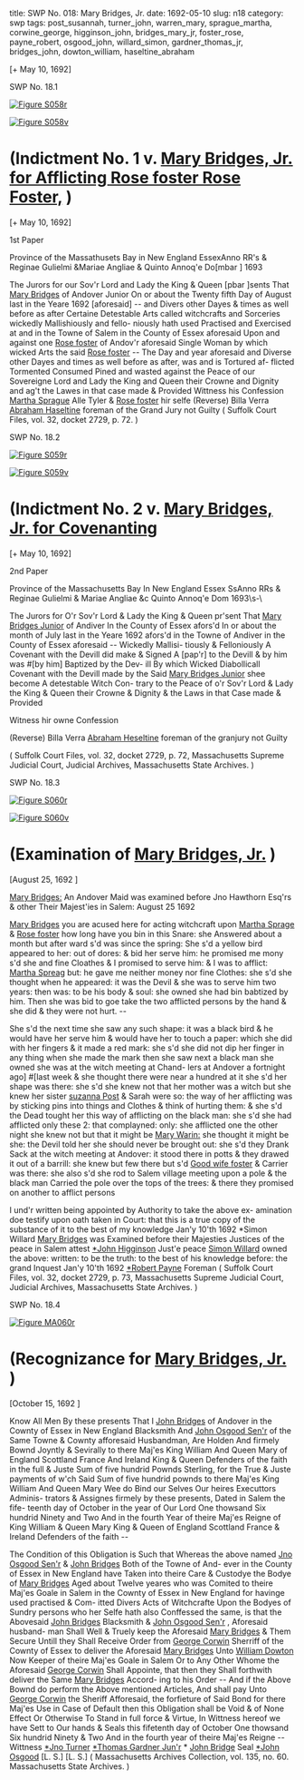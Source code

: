 title: SWP No. 018: Mary Bridges, Jr.
date: 1692-05-10
slug: n18
category: swp
tags: post_susannah, turner_john, warren_mary, sprague_martha, corwine_george, higginson_john, bridges_mary_jr, foster_rose, payne_robert, osgood_john, willard_simon, gardner_thomas_jr, bridges_john, dowton_william, haseltine_abraham




[+ May 10, 1692]

<div markdown class="doc" id="n18.1">

<div class="doc_id">SWP No. 18.1</div>


<span markdown class="figure">[![Figure S058r](archives/Suffolk/small/S058A.jpg)](archives/Suffolk/large/S058A.jpg)</span>

<span markdown class="figure">[![Figure S058v](archives/Suffolk/small/S058B.jpg)](archives/Suffolk/large/S058B.jpg)</span>

# (Indictment No. 1 v. [Mary Bridges, Jr. for Afflicting Rose foster Rose Foster,](/tag/bridges_mary_jr.html) )

[+ May 10, 1692]

1st Paper 

Province of the Massathusets  Bay in New England EssexAnno RR's & Reginae Gulielmi &Mariae Angliae & Quinto Annoq'e  Do[mbar ] 1693

The Jurors for our Sov'r Lord and Lady the King & Queen  [pbar ]sents That [Mary Bridges](/tag/bridges_mary_jr.html) of Andover Junior On or about the Twenty fifth Day of August last in the Yeare 1692 [aforesaid] -- and Divers  other Dayes & times as well before as after Certaine Detestable Arts  called witchcrafts and Sorceries wickedly Mallishiously and fello-  niously hath used Practised and Exercised at and in the Towne of  Salem in the County of Essex aforesaid Upon and against one [Rose foster](/tag/foster_rose.html) of Andov'r aforesaid Single Woman by which wicked Arts the  said [Rose foster](/tag/foster_rose.html) -- The Day and year aforesaid and Diverse other  Dayes and times as well before as after, was and is Tortured af-  flicted Tormented Consumed Pined and wasted against the Peace of  our Sovereigne Lord and Lady the King and Queen their Crowne  and Dignity and ag't the Lawes in that case made & Provided
Wittness his Confession   [Martha Sprague](/tag/sprague_martha.html) Alle Tyler  & [Rose foster](/tag/foster_rose.html) hir selfe (Reverse)  Billa Verra  [Abraham Haseltine](/tag/haseltine_abraham.html)  foreman of the  Grand Jury  not Guilty ( Suffolk Court Files, vol. 32, docket 2729, p. 72. )

</div>



<div markdown class="doc" id="n18.2">

<div class="doc_id">SWP No. 18.2</div>


<span markdown class="figure">[![Figure S059r](archives/Suffolk/small/S059A.jpg)](archives/Suffolk/large/S059A.jpg)</span>

<span markdown class="figure">[![Figure S059v](archives/Suffolk/small/S059B.jpg)](archives/Suffolk/large/S059B.jpg)</span>

# (Indictment No. 2 v. [Mary Bridges, Jr. for Covenanting](/tag/bridges_mary_jr.html)

[+ May 10, 1692]

2nd Paper 

Province of the Massachusetts  Bay In New England Essex SsAnno RRs & Reginae Gulielmi & Mariae Angliae &c Quinto Annoq'e  Dom 1693\s-\

The Jurors for O'r Sov'r Lord & Lady the King & Queen pr'sent That  [Mary Bridges Junior](/tag/bridges_mary_jr.html) of Andiver In the County of Essex afors'd In or  about the month of July last in the Yeare 1692 afors'd in the Towne  of Andiver in the County of Essex aforesaid -- Wickedly Mallisi-  tiously & Felloniously A Covenant with the Devill did make & Signed  A [pap'r] to the Devill & by him was #[by him] Baptized by the Dev-  ill By which Wicked Diabollicall Covenant with the Devill made by  the Said [Mary Bridges Junior](/tag/bridges_mary_jr.html) shee become A detestable Witch Con-  trary to the Peace of o'r Sov'r Lord & Lady the King & Queen their  Crowne & Dignity & the Laws in that Case made & Provided

Witness hir owne  Confession

(Reverse)  Billa Verra  [Abraham Heseltine](/tag/haseltine_abraham.html)  foreman of the  granjury  not Guilty

( Suffolk Court Files, vol. 32, docket 2729, p. 72, Massachusetts Supreme Judicial Court, Judicial Archives, Massachusetts State Archives. )


</div>



<div markdown class="doc" id="n18.3">

<div class="doc_id">SWP No. 18.3</div>


<span markdown class="figure">[![Figure S060r](archives/Suffolk/small/S060A.jpg)](archives/Suffolk/large/S060A.jpg)</span>

<span markdown class="figure">[![Figure S060v](archives/Suffolk/small/S060B.jpg)](archives/Suffolk/large/S060B.jpg)</span>

# (Examination of [Mary Bridges, Jr.](/tag/bridges_mary_jr.html) )

[August 25, 1692 ]

[Mary Bridges:](/tag/bridges_mary_jr.html) An Andover Maid was examined before Jno Hawthorn  Esq'rs & other Their Majest'ies in Salem: August 25 1692 

[Mary Bridges](/tag/bridges_mary_jr.html) you are acused here for acting witchcraft upon [Martha Sprage](/tag/sprague_martha.html) & [Rose foster](/tag/foster_rose.html) how long have you bin in this Snare: she  Answered about a month but after ward s'd was since the spring: She   s'd a yellow bird appeared to her: out of dores: & bid her serve him:  he promised me mony s'd she and fine Cloathes & I promised to  serve him: & I was to afflict: [Martha Spreag](/tag/sprague_martha.html) but: he gave me neither  money nor fine Clothes: she s'd she thought when he appeared: it  was the Devil & she was to serve him two years: then was: to be his  body & soul: she owned she had bin babtized by him. Then she was  bid to goe take the two afflicted persons by the hand & she did  & they were not hurt. --

She s'd the next time she saw any such shape: it was a black bird  & he would have her serve him & would have her to touch a paper:  which she did with her fingers & it made a red mark: she s'd she did  not dip her finger in any thing when she made the mark then she saw  next a black man she owned she was at the witch meeting at Chand-  lers at Andover a fortnight ago] #[last week & she thought there were near a hundred at  it she s'd her shape was there: she s'd she knew not that her mother  was a witch but she knew her sister [suzanna Post](/tag/post_susannah.html) & Sarah were so:  the way of her afflicting was by sticking pins into things and Clothes  & think of hurting them: & she s'd the Dead tought her this way of  afflicting on the black man: she s'd she had afflicted only these 2:  that complayned: only: she afflicted one the other night she knew  not but that it might be [Mary Warin:](/tag/warren_mary.html) she thought it might be she:  the Devil told her she should never be brought out: she s'd they  Drank Sack at the witch meeting at Andover: it stood there in potts  & they drawed it out of a barrill: she knew but few there but s'd  [Good wife foster](/tag/foster_rose.html) & Carrier was there: she also s'd she rod to Salem  village meeting upon a pole & the black man Carried the pole over  the tops of the trees: & there they promised on another to afflict  persons

I und'r written being appointed by Authority to take the above ex-  amination doe testify upon oath taken in Court: that this is a true  copy of the substance of it to the best of my knowledge Jan'y 10'th  1692
*Simon Willard  [Mary Bridges](/tag/bridges_mary_jr.html) was Examined before their Majesties Justices of the  peace in Salem attest [*John Higginson](/tag/higginson_john.html) Just'e peace  [Simon Willard](/tag/willard_simon.html) owned the above: written: to be the truth: to the best  of his knowledge before: the grand Inquest Jan'y 10'th 1692 [*Robert Payne](/tag/payne_robert.html)  Foreman ( Suffolk Court Files, vol. 32, docket 2729, p. 73, Massachusetts Supreme Judicial Court, Judicial Archives, Massachusetts State Archives. )

</div>



<div markdown class="doc" id="n18.4">

<div class="doc_id">SWP No. 18.4</div>


<span markdown class="figure">[![Figure MA060r](archives/MA135/small/MA060r.jpg)](archives/MA135/large/MA060r.jpg)</span>

# (Recognizance for [Mary Bridges, Jr.](/tag/bridges_mary_jr.html) )

[October 15, 1692 ]

Know All Men By these presents That I [John Bridges](/tag/bridges_john.html) of Andover in  the Cownty of Essex in New England Blacksmith And [John Osgood Sen'r](/tag/osgood_john.html) of the Same Towne & Cownty afforesaid Husbandman, Are  Holden And firmely Bownd Joyntly & Sevirally to there Maj'es King  William And Queen Mary of England Scottland France And Ireland  King & Queen Defenders of the faith in the full & Juste Sum of five  hundrid Pownds Sterling, for the True & Juste payments of w'ch  Said Sum of five hundrid pownds to there Maj'es King William And  Queen Mary Wee do Bind our Selves Our heires Executtors Adminis-  trators & Assignes firmely by these presents, Dated in Salem the fife-  teenth day of October in the year of Our Lord One thowsand Six  hundrid Ninety and Two And in the fourth Year of theire Maj'es  Reigne of King William & Queen Mary King & Queen of England  Scottland France & Ireland Defenders of the faith --

The Condition of this Obligation is Such that Whereas the above  named [Jno Osgood Sen'r](/tag/osgood_john.html) & [John Bridges](/tag/bridges_john.html) Both of the Towne of And-  ever in the County of Essex in New England have Taken into theire  Care & Custodye the Bodye of [Mary Bridges](/tag/bridges_mary_jr.html) Aged about Twelve  yeares who was Comited to theire Maj'es Goale in Salem in the  Cownty of Essex in New England for havinge used practised & Com-  itted Divers Acts of Witchcrafte Upon the Bodyes of Sundry persons  who her Selfe hath also Conffessed the same, is that the Abovesaid  [John Bridges](/tag/bridges_john.html) Blacksmith & [John Osgood Sen'r](/tag/osgood_john.html) , Aforesaid husband-  man Shall Well & Truely keep the Aforesaid [Mary Bridges](/tag/bridges_mary_jr.html) & Them  Secure Untill they Shall Receive Order from [George Corwin](/tag/corwine_george.html) Sherriff  of the Cownty of Essex to deliver the Aforesaid [Mary Bridges](/tag/bridges_mary_jr.html) Unto  [William Dowton](/tag/dowton_william.html) Now Keeper of theire Maj'es Goale in Salem Or to  Any Other Whome the Aforesaid [George Corwin](/tag/corwine_george.html) Shall Appointe,   that then they Shall forthwith deliver the Same [Mary Bridges](/tag/bridges_mary_jr.html) Accord-  ing to his Order -- And if the Above Bownd do perform the Above  mentioned Articles, And shall pay Unto [George Corwin](/tag/corwine_george.html) the Sheriff  Afforesaid, the forfieture of Said Bond for there Maj'es Use in Case  of Default then this Obligation shall be Void & of None Effect Or  Otherwise To Stand in full force & Virtue, In Wittness hereof we  have Sett to Our hands & Seals this fifetenth day of October One  thowsand Six hundrid Ninety & Two And in the fourth year of theire  Maj'es Reigne --
Wittness  [*Jno Turner](/tag/turner_john.html)  [*Thomas Gardner Jun'r](/tag/gardner_thomas_jr.html)  * [John Bridge](/tag/bridges_john.html)  Seal  [*John Osgood](/tag/osgood_john.html)  [L. S.]  [L. S.] ( Massachusetts Archives Collection, vol. 135, no. 60. Massachusetts State Archives. )

</div>

